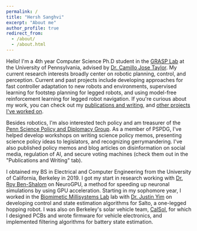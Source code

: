 ```yaml
---
permalink: /
title: "Hersh Sanghvi"
excerpt: "About me"
author_profile: true
redirect_from: 
  - /about/
  - /about.html
---
```

Hello! I'm a 4th year Computer Science Ph.D student in the [GRASP Lab](https://www.grasp.upenn.edu/) at the University of Pennsylvania, advised by [Dr. Camillo Jose Taylor](https://www.cis.upenn.edu/~cjtaylor/). My current research interests broadly center on robotic planning, control, and perception. Current and past projects include developing approaches for fast controller adaptation to new robots and environments, supervised learning for footstep planning for legged robots, and using model-free reinforcement learning for legged robot navigation. If you're curious about my work, you can check out my [publications and writing](/publications), and [other projects I've worked on](/projects). 

Besides robotics, I'm also interested tech policy and am treasurer of the [Penn Science Policy and Diplomacy Group](https://www.pspdg.com/). As a member of PSPDG, I've helped develop workshops on writing science policy memos, presenting science policy ideas to legislators, and recognizing gerrymandering. I've also published policy memos and blog articles on disinformation on social media, regulation of AI, and secure voting machines (check them out in the "Publications and Writing" tab).

I obtained my BS in Electrical and Computer Engineering from the University of California, Berkeley in 2019. 
I got my start in research working with [Dr. Roy Ben-Shalom](https://physicians.ucdavis.edu/details/43057/roy-ben-shalom-sacramento) on NeuroGPU, a method for speeding up neuronal simulations by using GPU acceleration. 
Starting in my sophomore year, I worked in the [Biomimetic Millisystems Lab](http://people.eecs.berkeley.edu/~ronf/Biomimetics.html) lab with [Dr. Justin Yim](https://publish.illinois.edu/jkyim/) on developing control and state estimation algorithms for Salto, a one-legged hopping robot. 
I was also on Berkeley's solar vehicle team, [CalSol](https://calsol.berkeley.edu/), for which I designed PCBs and wrote firmware for vehicle electronics, and implemented filtering algorithms for battery state estimation.
